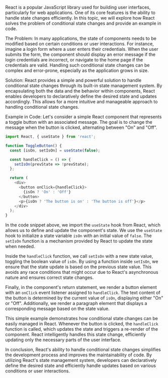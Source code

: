 React is a popular JavaScript library used for building user interfaces, particularly for web applications. One of its core features is the ability to handle state changes efficiently. In this topic, we will explore how React solves the problem of conditional state changes and provide an example in code.

The Problem:
In many applications, the state of components needs to be modified based on certain conditions or user interactions. For instance, imagine a login form where a user enters their credentials. When the user submits the form, the component should display an error message if the login credentials are incorrect, or navigate to the home page if the credentials are valid. Handling such conditional state changes can be complex and error-prone, especially as the application grows in size.

Solution:
React provides a simple and powerful solution to handle conditional state changes through its built-in state management system. By encapsulating both the data and the behavior within components, React enables developers to declaratively define the desired state and updates accordingly. This allows for a more intuitive and manageable approach to handling conditional state changes.

Example in Code:
Let's consider a simple React component that represents a toggle button with an associated message. The goal is to change the message when the button is clicked, alternating between "On" and "Off".

```javascript
import React, { useState } from 'react';

function ToggleButton() {
  const [isOn, setIsOn] = useState(false);

  const handleClick = () => {
    setIsOn(prevState => !prevState);
  };

  return (
    <div>
      <button onClick={handleClick}>
        {isOn ? 'On' : 'Off'}
      </button>
      <p>{isOn ? 'The button is on' : 'The button is off'}</p>
    </div>
  );
}
```

In the code snippet above, we import the `useState` hook from React, which allows us to define and update the component's state. We use the `useState` hook to initialize a state variable `isOn` with an initial value of `false`. The `setIsOn` function is a mechanism provided by React to update the state when needed.

Inside the `handleClick` function, we call `setIsOn` with a new state value, toggling the boolean value of `isOn`. By using a function inside `setIsOn`, we ensure that the state update is based on the previous state value. This avoids any race conditions that might occur due to React's asynchronous nature and ensures correct state changes.

Finally, in the component's return statement, we render a button element with an `onClick` event listener assigned to `handleClick`. The text content of the button is determined by the current value of `isOn`, displaying either "On" or "Off". Additionally, we render a paragraph element that displays a corresponding message based on the state value.

This simple example demonstrates how conditional state changes can be easily managed in React. Whenever the button is clicked, the `handleClick` function is called, which updates the state and triggers a re-render of the component. React intelligently handles this state change, efficiently updating only the necessary parts of the user interface.

In conclusion, React's ability to handle conditional state changes simplifies the development process and improves the maintainability of code. By utilizing React's state management system, developers can declaratively define the desired state and efficiently handle updates based on various conditions or user interactions.